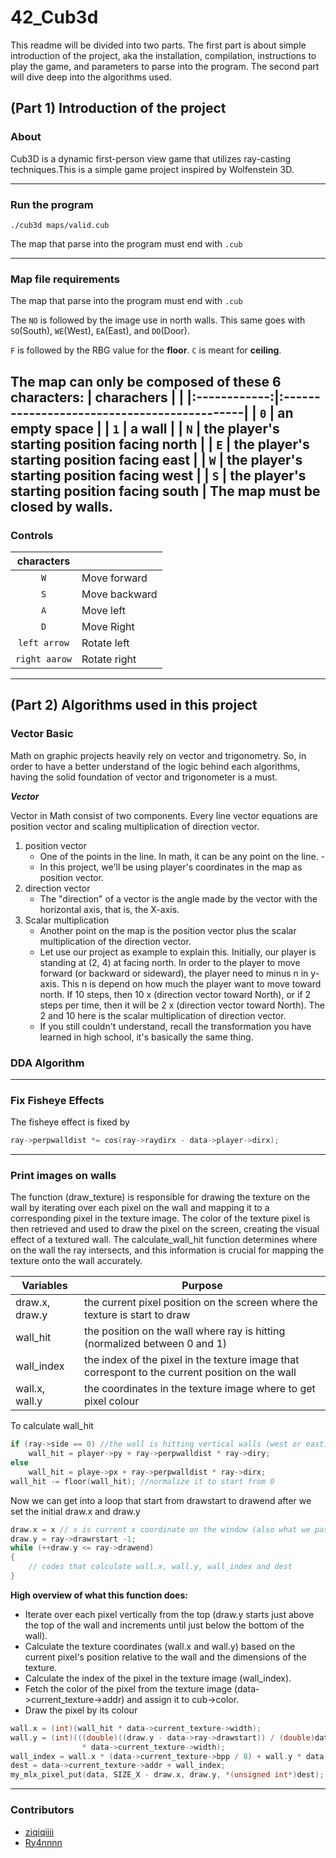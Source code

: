 # 42_Cub3d

This readme will be divided into two parts. The first part is about simple introduction of the project, aka the installation, compilation, instructions to play the game, and parameters to parse into the program. The second part will dive deep into the algorithms used.

## (Part 1) Introduction of the project
### About
Cub3D is a dynamic first-person view game that utilizes ray-casting techniques.This is a simple game project inspired by Wolfenstein 3D.

---
### Run the program 
```
./cub3d maps/valid.cub
```
The map that parse into the program must end with  `.cub`

---
### Map file requirements
The map that parse into the program must end with  `.cub`

The `NO` is followed by the image use in north walls. This same goes with `SO`(South), `WE`(West), `EA`(East), and `DO`(Door).

`F` is followed by the RBG value for the **floor**. `C` is meant for **ceiling**.

The map can only be composed of these 6 characters:
| charachers   |                                             |
|:------------:|:--------------------------------------------|
| `0`          | an empty space                              |
| `1`          | a wall                                      |
| `N`          | the player's starting position facing north |
| `E`          | the player's starting position facing east  |
| `W`          | the player's starting position facing west  |
| `S`          | the player's starting position facing south |
The map must be closed by walls.
---
### Controls
| characters   |                      |
|:------------:|:---------------------|
| `W`          | Move forward         |
| `S`          | Move backward        |
| `A`          | Move left            |
| `D`          | Move Right           |
| `left arrow` | Rotate left          |
| `right aarow`| Rotate right         |

---
### 
## (Part 2) Algorithms used in this project
### Vector Basic
Math on graphic projects heavily rely on vector and trigonometry. So, in order to have a better understand of the logic behind each algorithms, having the solid foundation of vector and trigonometer is a must.

***Vector***

Vector in Math consist of two components. Every line vector equations are position vector and scaling multiplication of direction vector.

1. position vector
    - One of the points in the line. In math, it can be any point on the line. - 
    - In this project, we'll be using player's coordinates in the map as position vector.
2. direction vector
    - The "direction" of a vector is the angle made by the vector with the horizontal axis, that is, the X-axis.
3. Scalar multiplication
    - Another point on the map is the position vector plus the scalar multiplication of the direction vector.
    - Let use our project as example to explain this. Initially, our player is standing at (2, 4) at facing north. In order to the player to move forward (or backward or sideward), the player need to minus n in y-axis. This n is depend on how much the player want to move toward north. If 10 steps, then 10 x (direction vector toward North), or if 2 steps per time, then it will be 2 x (direction vector toward North). The 2 and 10 here is the scalar multiplication of direction vector. 
    - If you still couldn't understand, recall the transformation you have learned in high school, it's basically the same thing.

### DDA Algorithm

---
### Fix Fisheye Effects
The fisheye effect is fixed by 
```C
ray->perpwalldist *= cos(ray->raydirx - data->player->dirx);

```

---
### Print images on walls

The function (draw_texture) is responsible for drawing the texture on the wall by iterating over each pixel on the wall and mapping it to a corresponding pixel in the texture image. The color of the texture pixel is then retrieved and used to draw the pixel on the screen, creating the visual effect of a textured wall. The calculate_wall_hit function determines where on the wall the ray intersects, and this information is crucial for mapping the texture onto the wall accurately.




| Variables | Purpose |
|-----------|---------|
| draw.x, draw.y | the current pixel position on the screen where the texture is start to draw |
| wall_hit       | the position on the wall where ray is hitting (normalized between 0 and 1) |
| wall_index     | the index of the pixel in the texture image that correspont to the current position on the wall |
| wall.x, wall.y         | the coordinates in the texture image where to get pixel colour | 

To calculate wall_hit
```C
if (ray->side == 0) //the wall is hitting vertical walls (west or east)
    wall_hit = player->py + ray->perpwalldist * ray->diry;
else
    wall_hit = playe->px + ray->perpwalldist * ray->dirx;
wall_hit -= floor(wall_hit); //normalize it to start from 0 
```

Now we can get into a loop that start from drawstart to drawend after we set the initial draw.x and draw.y
```C
draw.x = x // x is current x coordinate on the window (also what we pass in as parameter)
draw.y = ray->drawrstart -1;
while (++draw.y <= ray->drawend)
{
    // codes that calculate wall.x, wall.y, wall_index and dest
}
```

**High overview of what this function does:**
- Iterate over each pixel vertically from the top (draw.y starts just above the top of the wall and increments until just below the bottom of the wall).
- Calculate the texture coordinates (wall.x and wall.y) based on the current pixel's position relative to the wall and the dimensions of the texture.
- Calculate the index of the pixel in the texture image (wall_index).
- Fetch the color of the pixel from the texture image (data->current_texture->addr) and assign it to cub->color.
- Draw the pixel by its colour

```C
wall.x = (int)(wall_hit * data->current_texture->width);
wall.y = (int)(((double)((draw.y - data->ray->drawstart)) / (double)data->ray->lineheight) \
                * data->current_texture->width);
wall_index = wall.x * (data->current_texture->bpp / 8) + wall.y * data->current_texture->line_length;
dest = data->current_texture->addr + wall_index;
my_mlx_pixel_put(data, SIZE_X - draw.x, draw.y, *(unsigned int*)dest);
```

---
### Contributors
- [ziqiqiiii](https://github.com/ziqiqiiii)
- [Ry4nnnn](https://github.com/Ry4nnnn)